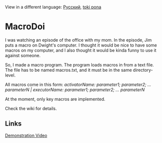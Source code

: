 View in a different language: [Русский](../master/README.ru-RU.md "Смотреть на русском"), [toki pona](../master/README.tok.md "lukin kepeken toki pona")

# MacroDoi
I was watching an episode of the office with my mom. In the episode, Jim puts a macro on Dwight's computer. 
I thought it would be nice to have some macros on my computer, and I also thought it would be kinda funny to use it against someone.

So, I made a macro program. The program loads macros in from a text file. The file has to be named macros.txt, and it must be in the same directory-level.

All macros come in this form: *activatorName: parameter1; parameter2; ... parameterN | executorName: parameter1; parameter2; ... parameterN*

At the moment, only key macros are implemented. 

Check the wiki for details.

## Links
[Demonstration Video](https://www.youtube.com/watch?v=FEPOceLIEXE "MacroDoi Demonstration")

